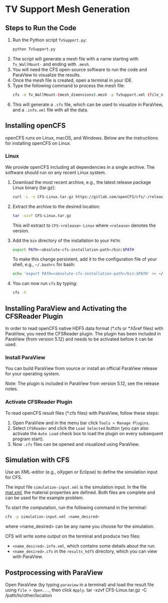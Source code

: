 # TV Support Mesh Generation

## Steps to Run the Code

1. Run the Python script `TvSupport.py`:
    ```sh
    python TvSupport.py
    ```
2. The script will generate a mesh file with a name starting with `Tv_WallMount-` and ending with `.mesh`.
3. You will need the CFS open-source software to run the code and ParaView to visualize the results.
4. Once the mesh file is created, open a terminal in your IDE.
5. Type the following command to process the mesh file:
    ```sh
    cfs -m Tv_WallMount-(mesh_dimensions).mesh -p TvSupport.xml (file_name_of_choice)
    ```
6. This will generate a `.cfs` file, which can be used to visualize in ParaView, and a `.info.xml` file with all the data.

## Installing openCFS

openCFS runs on Linux, macOS, and Windows. Below are the instructions for installing openCFS on Linux.

### Linux

We provide openCFS including all dependencies in a single archive. The software should run on any recent Linux system.

1. Download the most recent archive, e.g., the latest release package Linux binary (tar.gz):
    ```sh
    curl -L -o CFS-Linux.tar.gz https://gitlab.com/openCFS/cfs/-/releases/permalink/latest/downloads/CFS-Linux.tar.gz
    ```
2. Extract the archive to the desired location:
    ```sh
    tar -xzvf CFS-Linux.tar.gz
    ```
    This will extract to `CFS-<release>-Linux` where `<release>` denotes the version.

3. Add the `bin` directory of the installation to your `PATH`:
    ```sh
    export PATH=<absolute-cfs-installation-path>/bin:$PATH
    ```
    To make this change persistent, add it to the configuration file of your shell, e.g., `~/.bashrc` for bash:
    ```sh
    echo 'export PATH=<absolute-cfs-installation-path>/bin:$PATH' >> ~/.bashrc
    ```

4. You can now run `cfs` by typing:
    ```sh
    cfs -h
    ```

## Installing ParaView and Activating the CFSReader Plugin

In order to read openCFS native HDF5 data format (*.cfs or *.h5ref files) with ParaView, you need the CFSReader plugin. The plugin has been included in ParaView (from version 5.12) and needs to be activated before it can be used.

### Install ParaView

You can build ParaView from source or install an official ParaView release for your operating system.

Note: The plugin is included in ParaView from version 5.12, see the release notes.

### Activate CFSReader Plugin

To read openCFS result files (*.cfs files) with ParaView, follow these steps:

1. Open ParaView and in the menu bar click `Tools > Manage Plugins`.
2. Select `CFSReader` and click the `Load Selected` button (you can also activate the `Auto Load` check box to load the plugin on every subsequent program start).
3. Now `.cfs` files can be opened and visualized using ParaView.

## Simulation with CFS

Use an XML-editor (e.g., oXygen or Eclipse) to define the simulation input for CFS.

The input file `simulation-input.xml` is the simulation input. In the file [mat.xml](http://_vscodecontentref_/1), the material properties are defined. Both files are complete and can be used for the example problem.

To start the computation, run the following command in the terminal:
```sh
cfs -p simulation-input.xml <name_desired>
```

where <name_desired> can be any name you choose for the simulation.

CFS will write some output on the terminal and produce two files:
- `<name_desired>.info.xml`, which contains some details about the run.
- `<name_desired>.cfs` in the `results_hdf5` directory, which you can view with ParaView.

## Postprocessing with ParaView

Open ParaView (by typing `paraview` in a terminal) and load the result file using `File > Open...`, then click `Apply`.
tar -xzvf CFS-Linux.tar.gz -C /path/to/other/location